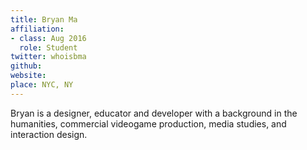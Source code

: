 ```yaml
---
title: Bryan Ma
affiliation:
- class: Aug 2016
  role: Student
twitter: whoisbma
github: 
website:
place: NYC, NY
---
```

Bryan is a designer, educator and developer with a background in the humanities, commercial videogame production, media studies, and interaction design.